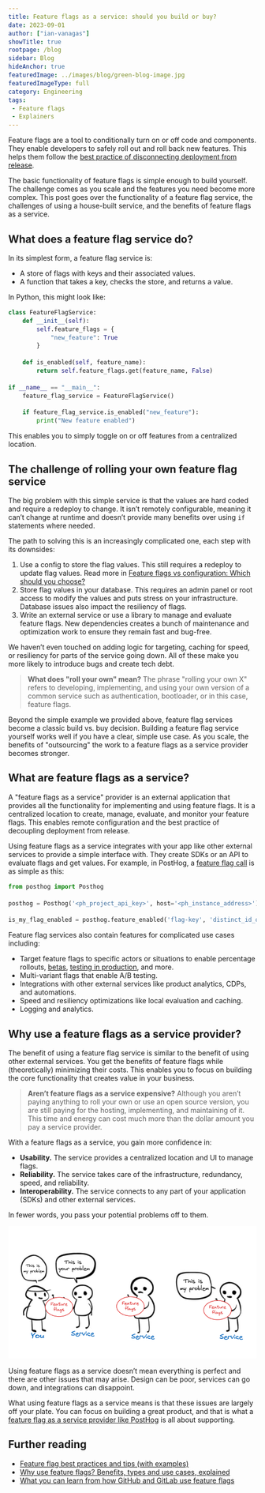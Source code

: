 ```yaml
---
title: Feature flags as a service: should you build or buy?
date: 2023-09-01
author: ["ian-vanagas"]
showTitle: true
rootpage: /blog
sidebar: Blog
hideAnchor: true
featuredImage: ../images/blog/green-blog-image.jpg
featuredImageType: full
category: Engineering
tags:
 - Feature flags
 - Explainers
---
```


Feature flags are a tool to conditionally turn on or off code and components. They enable developers to safely roll out and roll back new features. This helps them follow the [best practice of disconnecting deployment from release](/blog/github-gitlab-feature-flags#why-do-github-and-gitlab-use-feature-flags).

The basic functionality of feature flags is simple enough to build yourself. The challenge comes as you scale and the features you need become more complex. This post goes over the functionality of a feature flag service, the challenges of using a house-built service, and the benefits of feature flags as a service.

## What does a feature flag service do?

In its simplest form, a feature flag service is:

- A store of flags with keys and their associated values.
- A function that takes a key, checks the store, and returns a value.

In Python, this might look like:

```python
class FeatureFlagService:
    def __init__(self):
        self.feature_flags = {
            "new_feature": True
        }

    def is_enabled(self, feature_name):
        return self.feature_flags.get(feature_name, False)

if __name__ == "__main__":
    feature_flag_service = FeatureFlagService()

    if feature_flag_service.is_enabled("new_feature"):
        print("New feature enabled")
```

This enables you to simply toggle on or off features from a centralized location.

## The challenge of rolling your own feature flag service

The big problem with this simple service is that the values are hard coded and require a redeploy to change. It isn’t remotely configurable, meaning it can’t change at runtime and doesn’t provide many benefits over using `if` statements where needed.

The path to solving this is an increasingly complicated one, each step with its downsides:

1. Use a config to store the flag values. This still requires a redeploy to update flag values. Read more in [Feature flags vs configuration: Which should you choose?](/blog/feature-flags-vs-configuration)
2. Store flag values in your database. This requires an admin panel or root access to modify the values and puts stress on your infrastructure. Database issues also impact the resiliency of flags.
3. Write an external service or use a library to manage and evaluate feature flags. New dependencies creates a bunch of maintenance and optimization work to ensure they remain fast and bug-free. 

We haven’t even touched on adding logic for targeting, caching for speed, or resiliency for parts of the service going down. All of these make you more likely to introduce bugs and create tech debt. 

> **What does "roll your own" mean?** The phrase "rolling your own X" refers to developing, implementing, and using your own version of a common service such as authentication, bootloader, or in this case, feature flags.

Beyond the simple example we provided above, feature flag services become a classic build vs. buy decision. Building a feature flag service yourself works well if you have a clear, simple use case. As you scale, the benefits of "outsourcing" the work to a feature flags as a service provider becomes stronger.

## What are feature flags as a service?

A "feature flags as a service" provider is an external application that provides all the functionality for implementing and using feature flags. It is a centralized location to create, manage, evaluate, and monitor your feature flags. This enables remote configuration and the best practice of decoupling deployment from release.

Using feature flags as a service integrates with your app like other external services to provide a simple interface with. They create SDKs or an API to evaluate flags and get values. For example, in PostHog, a [feature flag call](/docs/feature-flags/adding-feature-flag-code) is as simple as this:

<MultiLanguage>


```python
from posthog import Posthog

posthog = Posthog('<ph_project_api_key>', host='<ph_instance_address>')

is_my_flag_enabled = posthog.feature_enabled('flag-key', 'distinct_id_of_your_user')
```

</MultiLanguage>

Feature flag services also contain features for complicated use cases including: 

- Target feature flags to specific actors or situations to enable percentage rollouts, [betas](/tutorials/public-beta-program), [testing in production](/blog/testing-in-production), and more.
- Multi-variant flags that enable A/B testing.
- Integrations with other external services like product analytics, CDPs, and automations.
- Speed and resiliency optimizations like local evaluation and caching.
- Logging and analytics.

## Why use a feature flags as a service provider?

The benefit of using a feature flag service is similar to the benefit of using other external services. You get the benefits of feature flags while (theoretically) minimizing their costs. This enables you to focus on building the core functionality that creates value in your business.

> **Aren’t feature flags as a service expensive?** Although you aren’t paying anything to roll your own or use an open source version, you are still paying for the hosting, implementing, and maintaining of it. This time and energy can cost much more than the dollar amount you pay a service provider.

With a feature flags as a service, you gain more confidence in:

- **Usability.** The service provides a centralized location and UI to manage flags.
- **Reliability.** The service takes care of the infrastructure, redundancy, speed, and reliability.
- **Interoperability.** The service connects to any part of your application (SDKs) and other external services.

In fewer words, you pass your potential problems off to them. 

![Problems](../images/blog/feature-flags-as-a-service/problems.png)

Using feature flags as a service doesn’t mean everything is perfect and there are other issues that may arise. Design can be poor, services can go down, and integrations can disappoint. 

What using feature flags as a service means is that these issues are largely off your plate. You can focus on building a great product, and that is what a [feature flag as a service provider like PostHog](/feature-flags) is all about supporting.

## Further reading

- [Feature flag best practices and tips (with examples)](/blog/feature-flag-best-practices)
- [Why use feature flags? Benefits, types and use cases, explained](/blog/feature-flag-benefits-use-cases)
- [What you can learn from how GitHub and GitLab use feature flags](/blog/github-gitlab-feature-flags)